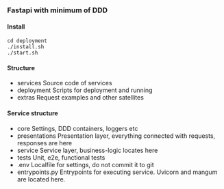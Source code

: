 ### Fastapi with minimum of DDD

#### Install
```shell
cd deployment
./install.sh
./start.sh
```

#### Structure
- services
Source code of services
- deployment
Scripts for deployment and running
- extras
Request examples and other satellites

#### Service structure
- core
Settings, DDD containers, loggers etc
- presentations
Presentation layer, everything connected with requests, responses are here
- service
Service layer, business-logic locates here
- tests
Unit, e2e, functional tests
- .env
Localfile for settings, do not commit it to git
- entrypoints.py
Entrypoints for executing service. Uvicorn and mangum are located here.
